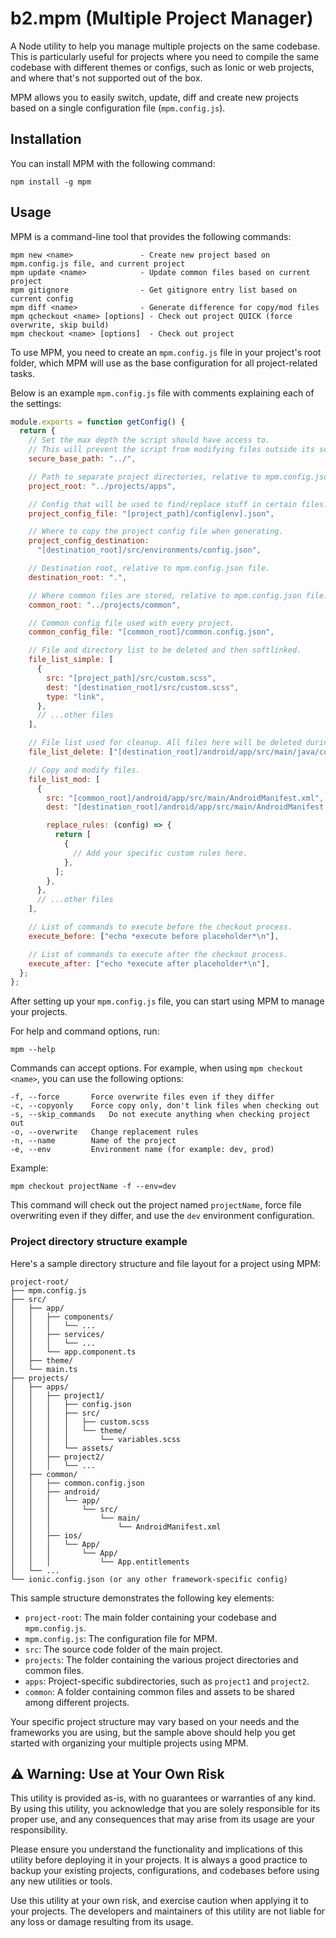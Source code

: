 # b2.mpm (Multiple Project Manager)

A Node utility to help you manage multiple projects on the same codebase. This is particularly useful for projects where you need to compile the same codebase with different themes or configs, such as Ionic or web projects, and where that's not supported out of the box.

MPM allows you to easily switch, update, diff and create new projects based on a single configuration file (`mpm.config.js`).

## Installation

You can install MPM with the following command:

```
npm install -g mpm
```

## Usage

MPM is a command-line tool that provides the following commands:

```
mpm new <name>               - Create new project based on mpm.config.js file, and current project
mpm update <name>            - Update common files based on current project
mpm gitignore                - Get gitignore entry list based on current config
mpm diff <name>              - Generate difference for copy/mod files
mpm qcheckout <name> [options] - Check out project QUICK (force overwrite, skip build)
mpm checkout <name> [options]  - Check out project
```

To use MPM, you need to create an `mpm.config.js` file in your project's root folder, which MPM will use as the base configuration for all project-related tasks.

Below is an example `mpm.config.js` file with comments explaining each of the settings:

```javascript
module.exports = function getConfig() {
  return {
    // Set the max depth the script should have access to.
    // This will prevent the script from modifying files outside its scope.
    secure_base_path: "../",

    // Path to separate project directories, relative to mpm.config.json file.
    project_root: "../projects/apps",

    // Config that will be used to find/replace stuff in certain files.
    project_config_file: "[project_path]/config[env].json",

    // Where to copy the project config file when generating.
    project_config_destination:
      "[destination_root]/src/environments/config.json",

    // Destination root, relative to mpm.config.json file.
    destination_root: ".",

    // Where common files are stored, relative to mpm.config.json file.
    common_root: "../projects/common",

    // Common config file used with every project.
    common_config_file: "[common_root]/common.config.json",

    // File and directory list to be deleted and then softlinked.
    file_list_simple: [
      {
        src: "[project_path]/src/custom.scss",
        dest: "[destination_root]/src/custom.scss",
        type: "link",
      },
      // ...other files
    ],

    // File list used for cleanup. All files here will be deleted during checkout.
    file_list_delete: ["[destination_root]/android/app/src/main/java/com"],

    // Copy and modify files.
    file_list_mod: [
      {
        src: "[common_root]/android/app/src/main/AndroidManifest.xml",
        dest: "[destination_root]/android/app/src/main/AndroidManifest.xml",

        replace_rules: (config) => {
          return [
            {
              // Add your specific custom rules here.
            },
          ];
        },
      },
      // ...other files
    ],

    // List of commands to execute before the checkout process.
    execute_before: ["echo *execute before placeholder*\n"],

    // List of commands to execute after the checkout process.
    execute_after: ["echo *execute after placeholder*\n"],
  };
};
```

After setting up your `mpm.config.js` file, you can start using MPM to manage your projects.

For help and command options, run:

```
mpm --help
```

Commands can accept options. For example, when using `mpm checkout <name>`, you can use the following options:

```
-f, --force       Force overwrite files even if they differ
-c, --copyonly    Force copy only, don't link files when checking out
-s, --skip_commands   Do not execute anything when checking project out
-o, --overwrite   Change replacement rules
-n, --name        Name of the project
-e, --env         Environment name (for example: dev, prod)
```

Example:

```
mpm checkout projectName -f --env=dev
```

This command will check out the project named `projectName`, force file overwriting even if they differ, and use the `dev` environment configuration.

### Project directory structure example

Here's a sample directory structure and file layout for a project using MPM:

```
project-root/
├── mpm.config.js
├── src/
│   ├── app/
│   │   ├── components/
│   │   │   └── ...
│   │   ├── services/
│   │   │   └── ...
│   │   └── app.component.ts
│   ├── theme/
│   └── main.ts
├── projects/
│   ├── apps/
│   │   ├── project1/
│   │   │   ├── config.json
│   │   │   ├── src/
│   │   │   │   ├── custom.scss
│   │   │   │   └── theme/
│   │   │   │       └── variables.scss
│   │   │   └── assets/
│   │   ├── project2/
│   │   │   └── ...
│   ├── common/
│   │   ├── common.config.json
│   │   ├── android/
│   │   │   └── app/
│   │   │       └── src/
│   │   │           └── main/
│   │   │               └── AndroidManifest.xml
│   │   ├── ios/
│   │   │   └── App/
│   │   │       └── App/
│   │   │           └── App.entitlements
│   └── ...
└── ionic.config.json (or any other framework-specific config)
```

This sample structure demonstrates the following key elements:

- `project-root`: The main folder containing your codebase and `mpm.config.js`.
- `mpm.config.js`: The configuration file for MPM.
- `src`: The source code folder of the main project.
- `projects`: The folder containing the various project directories and common files.
- `apps`: Project-specific subdirectories, such as `project1` and `project2`.
- `common`: A folder containing common files and assets to be shared among different projects.

Your specific project structure may vary based on your needs and the frameworks you are using, but the sample above should help you get started with organizing your multiple projects using MPM.

## ⚠️ Warning: Use at Your Own Risk

This utility is provided as-is, with no guarantees or warranties of any kind. By using this utility, you acknowledge that you are solely responsible for its proper use, and any consequences that may arise from its usage are your responsibility.

Please ensure you understand the functionality and implications of this utility before deploying it in your projects. It is always a good practice to backup your existing projects, configurations, and codebases before using any new utilities or tools.

Use this utility at your own risk, and exercise caution when applying it to your projects. The developers and maintainers of this utility are not liable for any loss or damage resulting from its usage.